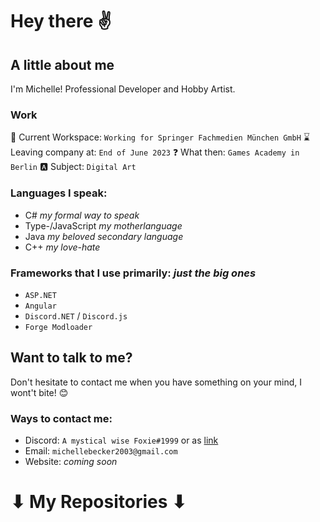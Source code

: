 # Hey there ✌

## A little about me
I'm Michelle! Professional Developer and Hobby Artist.

### Work
 🏢 Current Workspace: `Working for Springer Fachmedien München GmbH`
 ⌛ Leaving company at: `End of June 2023`
 ❓ What then: `Games Academy in Berlin`
 🅰 Subject: `Digital Art`
 
### Languages I speak:
* C# *my formal way to speak*
* Type-/JavaScript *my motherlanguage*
* Java *my beloved secondary language*
* C++ *my love-hate*

### Frameworks that I use primarily: *just the big ones*
* `ASP.NET`
* `Angular`
* `Discord.NET` / `Discord.js`
* `Forge Modloader`

## Want to talk to me?

Don't hesitate to contact me when you have something on your mind, I wont't bite! 😊

### Ways to contact me:
* Discord: `A mystical wise Foxie#1999` or as [link](https://discord.com/users/511970561828585493)
* Email: `michellebecker2003@gmail.com`
* Website: *coming soon*

# ⬇ My Repositories ⬇
